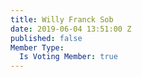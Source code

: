 ```yaml
---
title: Willy Franck Sob
date: 2019-06-04 13:51:00 Z
published: false
Member Type:
  Is Voting Member: true
---
```


